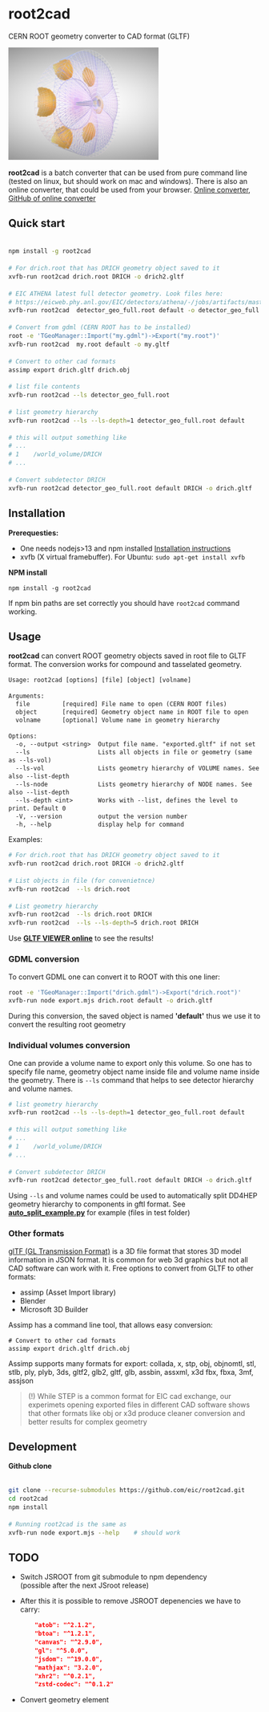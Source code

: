 # root2cad
CERN ROOT geometry converter to CAD format (GLTF)

<img src="https://github.com/eic/root2cad/blob/main/doc/drich_wireframe_600px-w.png" style="width:300px"/>

**root2cad** is a batch converter that can be used from pure command line (tested on linux, but should work on mac and windows). 
There is also an online converter, that could be used from your browser. 
[Online converter](https://lhcb-web-display.app.cern.ch/#/gltf-exporter),
[GitHub of online converter](https://github.com/andrewpap22/root_cern-To_gltf-Exporter)
 

## Quick start

```bash

npm install -g root2cad

# For drich.root that has DRICH geometry object saved to it
xvfb-run root2cad drich.root DRICH -o drich2.gltf

# EIC ATHENA latest full detector geometry. Look files here: 
# https://eicweb.phy.anl.gov/EIC/detectors/athena/-/jobs/artifacts/master/browse/geo?job=report
xvfb-run root2cad  detector_geo_full.root default -o detector_geo_full.gltf

# Convert from gdml (CERN ROOT has to be installed)
root -e 'TGeoManager::Import("my.gdml")->Export("my.root")'
xvfb-run root2cad  my.root default -o my.gltf

# Convert to other cad formats
assimp export drich.gltf drich.obj

# list file contents
xvfb-run root2cad --ls detector_geo_full.root

# list geometry hierarchy
xvfb-run root2cad --ls --ls-depth=1 detector_geo_full.root default

# this will output something like
# ...
# 1    /world_volume/DRICH
# ...

# Convert subdetector DRICH
xvfb-run root2cad detector_geo_full.root default DRICH -o drich.gltf
```

## Installation

**Prerequesties:**

- One needs nodejs>13 and npm installed [Installation instructions](https://docs.npmjs.com/downloading-and-installing-node-js-and-npm#using-a-node-version-manager-to-install-nodejs-and-npm)
- xvfb (X virtual framebuffer). For Ubuntu: `sudo apt-get install xvfb`

**NPM install**

```
npm install -g root2cad
```

If npm bin paths are set correctly you should have `root2cad` command working. 


## Usage

**root2cad** can convert ROOT geometry objects saved in root file to GLTF format. 
The conversion works for compound and tasselated geometry. 

```
Usage: root2cad [options] [file] [object] [volname]

Arguments:
  file         [required] File name to open (CERN ROOT files)
  object       [required] Geometry object name in ROOT file to open
  volname      [optional] Volume name in geometry hierarchy

Options:
  -o, --output <string>  Output file name. "exported.gltf" if not set
  --ls                   Lists all objects in file or geometry (same as --ls-vol)
  --ls-vol               Lists geometry hierarchy of VOLUME names. See also --list-depth
  --ls-node              Lists geometry hierarchy of NODE names. See also --list-depth
  --ls-depth <int>       Works with --list, defines the level to print. Default 0
  -V, --version          output the version number
  -h, --help             display help for command
```

Examples: 

```bash
# For drich.root that has DRICH geometry object saved to it
xvfb-run root2cad drich.root DRICH -o drich2.gltf

# List objects in file (for convenietnce)
xvfb-run root2cad  --ls drich.root

# List geometry hierarchy
xvfb-run root2cad  --ls drich.root DRICH
xvfb-run root2cad  --ls --ls-depth=5 drich.root DRICH

```

Use [**GLTF VIEWER online**](https://gltf.insimo.com/) to see the results!


### GDML conversion

To convert GDML one can convert it to ROOT with this one liner:

```bash
root -e 'TGeoManager::Import("drich.gdml")->Export("drich.root")'
xvfb-run node export.mjs drich.root default -o drich.gltf
```

During this conversion, the saved object is named **'default'**
thus we use it to convert the resulting root geometry


### Individual volumes conversion

One can provide a volume name to export only this volume. So one has to specify file name, 
geometry object name inside file and volume name inside the geometry. There is `--ls` command
that helps to see detector hierarchy and volume names.

```bash
# list geometry hierarchy
xvfb-run root2cad --ls --ls-depth=1 detector_geo_full.root default

# this will output something like
# ...
# 1    /world_volume/DRICH
# ...

# Convert subdetector DRICH
xvfb-run root2cad detector_geo_full.root default DRICH -o drich.gltf
```

Using `--ls` and volume names could be used to automatically split DD4HEP geometry hierarchy to 
components in gftl format. See [**auto_split_example.py**](auto_split_example.py) for example (files in test folder)


### Other formats

[glTF (GL Transmission Format)](https://www.khronos.org/gltf/) is a 3D file format that stores 3D model information in JSON format.
It is common for web 3d graphics but not all CAD software can work with it. Free options to 
convert from GLTF to other formats: 

- assimp (Asset Import library)
- Blender
- Microsoft 3D Builder

Assimp has a command line tool, that allows easy conversion:

```
# Convert to other cad formats
assimp export drich.gltf drich.obj
```

Assimp supports many formats for export: collada, x, stp, obj, objnomtl, stl,
stlb, ply, plyb, 3ds, gltf2, glb2, gltf, glb, assbin, assxml, x3d
fbx, fbxa, 3mf, assjson

> (!) While STEP is a common format for EIC cad exchange, our experimets opening
> exported files in different CAD software shows that other formats like obj or x3d
> produce cleaner conversion and better results for complex geometry


## Development

**Github clone**
```bash

git clone --recurse-submodules https://github.com/eic/root2cad.git
cd root2cad
npm install

# Running root2cad is the same as
xvfb-run node export.mjs --help    # should work
```


## TODO

- Switch JSROOT from git submodule to npm dependency  
   (possible after the next JSroot release)
- After this it is possible to remove JSROOT depenencies we have to carry:

    ```json
        "atob": "^2.1.2",
        "btoa": "^1.2.1",
        "canvas": "^2.9.0",
        "gl": "^5.0.0",
        "jsdom": "^19.0.0",
        "mathjax": "3.2.0",
        "xhr2": "^0.2.1",
        "zstd-codec": "^0.1.2"
    ```
- Convert geometry element

